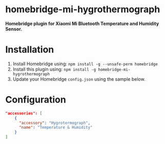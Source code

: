 # homebridge-mi-hygrothermograph

**Homebridge plugin for Xiaomi Mi Bluetooth Temperature and Humidity Sensor.**

# Installation
1. Install Homebridge using: `npm install -g --unsafe-perm homebridge`
2. Install this plugin using: `npm install -g homebridge-mi-hygrothermograph`
3. Update your Homebridge `config.json` using the sample below.

# Configuration

```json
"accessories": [
    {
      "accessory": "Hygrotermograph",
      "name": "Temperature & Humidity"
    }
]
```
